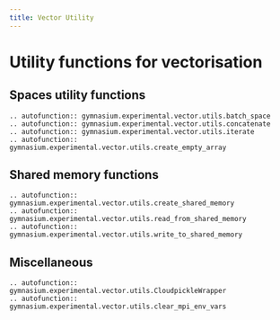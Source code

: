 ```yaml
---
title: Vector Utility
---
```


# Utility functions for vectorisation

## Spaces utility functions

```{eval-rst}
.. autofunction:: gymnasium.experimental.vector.utils.batch_space
.. autofunction:: gymnasium.experimental.vector.utils.concatenate
.. autofunction:: gymnasium.experimental.vector.utils.iterate
.. autofunction:: gymnasium.experimental.vector.utils.create_empty_array
```

## Shared memory functions

```{eval-rst}
.. autofunction:: gymnasium.experimental.vector.utils.create_shared_memory
.. autofunction:: gymnasium.experimental.vector.utils.read_from_shared_memory
.. autofunction:: gymnasium.experimental.vector.utils.write_to_shared_memory
```

## Miscellaneous

```{eval-rst}
.. autofunction:: gymnasium.experimental.vector.utils.CloudpickleWrapper
.. autofunction:: gymnasium.experimental.vector.utils.clear_mpi_env_vars
```
